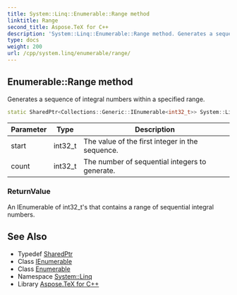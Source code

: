 ```yaml
---
title: System::Linq::Enumerable::Range method
linktitle: Range
second_title: Aspose.TeX for C++
description: 'System::Linq::Enumerable::Range method. Generates a sequence of integral numbers within a specified range in C++.'
type: docs
weight: 200
url: /cpp/system.linq/enumerable/range/
---
```

## Enumerable::Range method


Generates a sequence of integral numbers within a specified range.

```cpp
static SharedPtr<Collections::Generic::IEnumerable<int32_t>> System::Linq::Enumerable::Range(int32_t start, int32_t count)
```


| Parameter | Type | Description |
| --- | --- | --- |
| start | int32_t | The value of the first integer in the sequence. |
| count | int32_t | The number of sequential integers to generate. |

### ReturnValue

An IEnumerable of int32_t's that contains a range of sequential integral numbers.

## See Also

* Typedef [SharedPtr](../../../system/sharedptr/)
* Class [IEnumerable](../../../system.collections.generic/ienumerable/)
* Class [Enumerable](../)
* Namespace [System::Linq](../../)
* Library [Aspose.TeX for C++](../../../)
